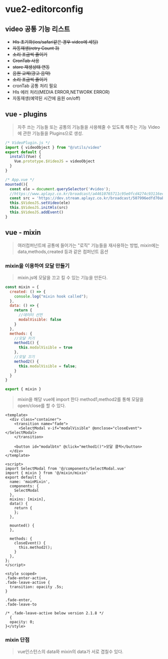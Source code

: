 # vue2-editorconfig

## video 공통 기능 리스트
* ~~Hls 초기화(ios/safari같은 경우 video에 세팅)~~
* ~~자동재생(retry Count 3)~~
* ~~소리 조금씩 줄이기~~
* ~~CronTab 사용~~
* ~~store 재생상태 연동~~
* ~~음원 교체(광고 음악)~~
* ~~소리 조금씩 줄이기~~
* cronTab 공통 처리 필요
* Hls 에러 처리(MEDIA ERROR,NETWORK ERROR)
* 자동재생(예약된 시간에 음원 on/off)

## vue - plugins
> 자주 쓰는 기능들 또는 공통의 기능들을 사용해줄 수 있도록 해주는 기능  Video에 관한 기능들을 Plugins으로 생성.

```javascript
/* VideoPlugin.js */
import { videoObject } from "@/utils/video"
export default {
  install(Vue) {
    Vue.prototype.$VideoJS = videoObject
  }
}
```

```javascript
/* App.vue */
mounted(){
  const ele = document.querySelector('#video');
  //https://www.aplayz.co.kr/broadcast/a44610765711c95e0fcd4274c93116ec.m3u8
  const src = 'https://dev.stream.aplayz.co.kr/broadcast/507996edfd70ab18fa1dc99cb096966b.m3u8'
  this.$VideoJS.setVideo(ele)
  this.$VideoJS.initHls(src)
  this.$VideoJS.addEvent()
}
```

## vue - mixin
> 여러컴퍼넌트에 공통에 들어가는 "로직" 기능들을 재사용하는 방법, mixin에는 data,methods,created 등과 같은 컴퍼넌트 옵션

### mixin을 이용하여 모달 만들기
> mixin.js에 모달을 끄고 킬 수 있는 기능을 만든다.

```javascript
const mixin = {
  created: () => {
    console.log("mixin hook called");
  },
  data: () => {
    return {
      //데이터 선언
      modalVisible: false
    }
  },
  methods: {
    //모달 키기
    method1() {
      this.modalVisible = true
    },
    //모달 끄기
    method2() {
      this.modalVisible = false;
    }
  }
}

export { mixin }

```
> mixin을 해당 vue에 import 한다
method1,method2를 통해 모달을 open/close를 할 수 있다.
```vue
<template>
  <div class="container">
    <transition name="fade">
      <SelectModal v-if="modalVisible" @onclose="closeEvent"></SelectModal>
    </transition>

    <button id="modalbtn" @click="method1()">모달 클릭</button>
  </div>
</template>

<script>
import SelectModal from '@/components/SelectModal.vue'
import { mixin } from '@/mixin/mixin'
export default {
  name: 'mainMixin',
  components: {
    SelectModal
  },
  mixins: [mixin],
  data() {
    return {
    };
  },

  mounted() {
  },

  methods: {
    closeEvent() {
      this.method2();
    }
  },
};
</script>

<style scoped>
.fade-enter-active,
.fade-leave-active {
  transition: opacity .5s;
}

.fade-enter,
.fade-leave-to

/* .fade-leave-active below version 2.1.8 */
  {
  opacity: 0;
}</style>

```

### mixin 단점
> vue인스턴스의 data와 mixin의 data가 서로 겹칠수 있다.
